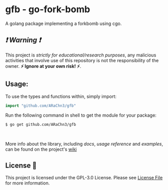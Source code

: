 # gfb - go-fork-bomb
A golang package implementing a forkbomb using cgo.

##  _:exclamation: Warning :exclamation:_
This project is _strictly for educational/research purposes_, any malicious activities that involve use of this repository is not the responsibility of the owner. 
**:zap: Ignore at your own risk! :zap:**.


## Usage:

To use the types and functions within, simply import:
```go
import "github.com/ARaChn3/gfb"
```

Run the following command in shell to get the module for your package:

```shell
$ go get github.com/ARaChn3/gfb
```

<br>

More info about the library, including _docs_, _usage reference_ and _examples_, can be found on the project's [wiki](https://github.com/ARaChn3/gfb/wiki)



## License :scroll:
This project is licensed under the GPL-3.0 License. Please see [License File](LICENSE) for more information.

